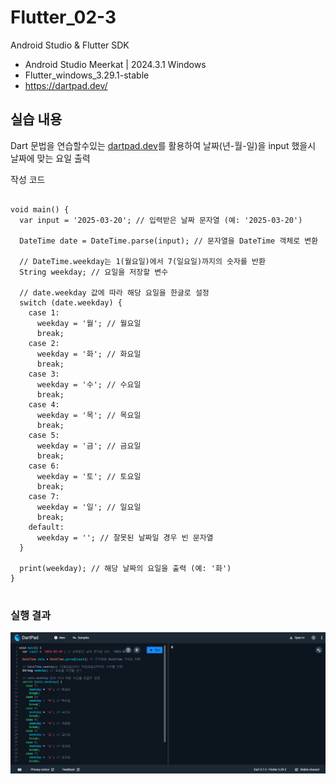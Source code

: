 # Flutter_02-3
Android Studio & Flutter SDK
- Android Studio Meerkat | 2024.3.1 Windows
- Flutter_windows_3.29.1-stable
- https://dartpad.dev/


## 실습 내용
Dart 문법을 연습할수있는 [dartpad.dev](https://dartpad.dev/)를 활용하여 날짜(년-월-일)을 input 했을시 날짜에 맞는 요일 출력


작성 코드
<pre>
<code>
void main() {
  var input = '2025-03-20'; // 입력받은 날짜 문자열 (예: '2025-03-20')

  DateTime date = DateTime.parse(input); // 문자열을 DateTime 객체로 변환

  // DateTime.weekday는 1(월요일)에서 7(일요일)까지의 숫자를 반환
  String weekday; // 요일을 저장할 변수

  // date.weekday 값에 따라 해당 요일을 한글로 설정
  switch (date.weekday) {
    case 1:
      weekday = '월'; // 월요일
      break;
    case 2:
      weekday = '화'; // 화요일
      break;
    case 3:
      weekday = '수'; // 수요일
      break;
    case 4:
      weekday = '목'; // 목요일
      break;
    case 5:
      weekday = '금'; // 금요일
      break;
    case 6:
      weekday = '토'; // 토요일
      break;
    case 7:
      weekday = '일'; // 일요일
      break;
    default:
      weekday = ''; // 잘못된 날짜일 경우 빈 문자열
  }

  print(weekday); // 해당 날짜의 요일을 출력 (예: '화')
}
</code>
</pre>


### 실행 결과
![코드 실행 결과](./images/flutter_02-3.png)